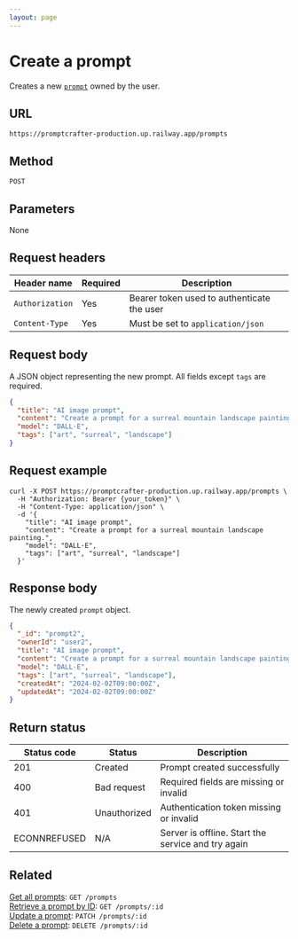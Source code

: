 ```yaml
---
layout: page
---
```


# Create a prompt

Creates a new [`prompt`](../resources/prompt.md) owned by the user.

## URL

```text
https://promptcrafter-production.up.railway.app/prompts
```

## Method

`POST`

## Parameters

None

## Request headers

| Header name     | Required | Description                                |
|-----------------|----------|--------------------------------------------|
| `Authorization` | Yes      | Bearer token used to authenticate the user |
| `Content-Type`  | Yes      | Must be set to `application/json`          |

## Request body

A JSON object representing the new prompt. All fields except `tags` are required.

```json
{
  "title": "AI image prompt",
  "content": "Create a prompt for a surreal mountain landscape painting.",
  "model": "DALL·E",
  "tags": ["art", "surreal", "landscape"]
}
```

## Request example

```shell
curl -X POST https://promptcrafter-production.up.railway.app/prompts \
  -H "Authorization: Bearer {your_token}" \
  -H "Content-Type: application/json" \
  -d '{
    "title": "AI image prompt",
    "content": "Create a prompt for a surreal mountain landscape painting.",
    "model": "DALL·E",
    "tags": ["art", "surreal", "landscape"]
  }'
```

## Response body

The newly created `prompt` object.

```json
{
  "_id": "prompt2",
  "ownerId": "user2",
  "title": "AI image prompt",
  "content": "Create a prompt for a surreal mountain landscape painting.",
  "model": "DALL·E",
  "tags": ["art", "surreal", "landscape"],
  "createdAt": "2024-02-02T09:00:00Z",
  "updatedAt": "2024-02-02T09:00:00Z"
}
```

## Return status

| Status code  | Status       | Description                                        |
|--------------|--------------|----------------------------------------------------|
| 201          | Created      | Prompt created successfully                        |
| 400          | Bad request  | Required fields are missing or invalid             |
| 401          | Unauthorized | Authentication token missing or invalid            |
| ECONNREFUSED | N/A          | Server is offline. Start the service and try again |

## Related

[Get all prompts](get-prompts.md): `GET /prompts`  
[Retrieve a prompt by ID](get-prompts-id.md): `GET /prompts/:id`  
[Update a prompt](patch-prompts-id.md): `PATCH /prompts/:id`  
[Delete a prompt](delete-prompts-id.md): `DELETE /prompts/:id`
